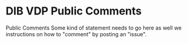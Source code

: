 # DIB VDP Public Comments
Public Comments
Some kind of statement needs to go here as well we instructions on how to "comment" by posting an "issue".
